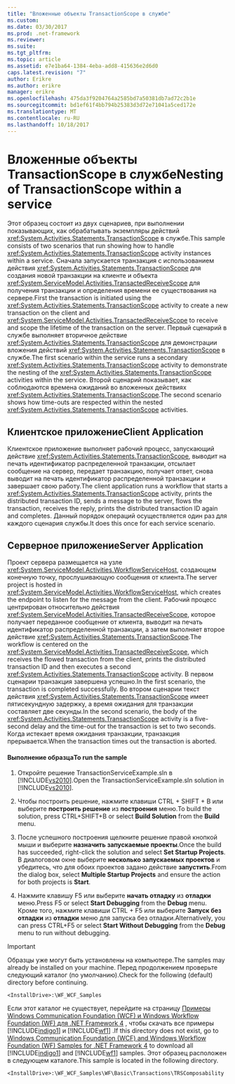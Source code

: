 ```yaml
---
title: "Вложенные объекты TransactionScope в службе"
ms.custom: 
ms.date: 03/30/2017
ms.prod: .net-framework
ms.reviewer: 
ms.suite: 
ms.tgt_pltfrm: 
ms.topic: article
ms.assetid: e7e1ba64-1384-4eba-add8-415636e2d6d0
caps.latest.revision: "7"
author: Erikre
ms.author: erikre
manager: erikre
ms.openlocfilehash: 475da3f9204764a2585bd7a50381db7ad72c2b1e
ms.sourcegitcommit: bd1ef61f4bb794b25383d3d72e71041a5ced172e
ms.translationtype: MT
ms.contentlocale: ru-RU
ms.lasthandoff: 10/18/2017
---
```

# <a name="nesting-of-transactionscope-within-a-service"></a><span data-ttu-id="228eb-102">Вложенные объекты TransactionScope в службе</span><span class="sxs-lookup"><span data-stu-id="228eb-102">Nesting of TransactionScope within a service</span></span>
<span data-ttu-id="228eb-103">Этот образец состоит из двух сценариев, при выполнении показывающих, как обрабатывать экземпляры действий <xref:System.Activities.Statements.TransactionScope> в службе.</span><span class="sxs-lookup"><span data-stu-id="228eb-103">This sample consists of two scenarios that run showing how to handle <xref:System.Activities.Statements.TransactionScope> activity instances within a service.</span></span> <span data-ttu-id="228eb-104">Сначала запускается транзакция с использованием действия <xref:System.Activities.Statements.TransactionScope> для создания новой транзакции на клиенте и объекта <xref:System.ServiceModel.Activities.TransactedReceiveScope> для получения транзакции и определения времени ее существования на сервере.</span><span class="sxs-lookup"><span data-stu-id="228eb-104">First the transaction is initiated using the <xref:System.Activities.Statements.TransactionScope> activity to create a new transaction on the client and <xref:System.ServiceModel.Activities.TransactedReceiveScope> to receive and scope the lifetime of the transaction on the server.</span></span> <span data-ttu-id="228eb-105">Первый сценарий в службе выполняет вторичное действие <xref:System.Activities.Statements.TransactionScope> для демонстрации вложения действий <xref:System.Activities.Statements.TransactionScope> в службе.</span><span class="sxs-lookup"><span data-stu-id="228eb-105">The first scenario within the service runs a secondary <xref:System.Activities.Statements.TransactionScope> activity to demonstrate the nesting of the <xref:System.Activities.Statements.TransactionScope> activities within the service.</span></span> <span data-ttu-id="228eb-106">Второй сценарий показывает, как соблюдаются времена ожиданий во вложенных действиях <xref:System.Activities.Statements.TransactionScope>.</span><span class="sxs-lookup"><span data-stu-id="228eb-106">The second scenario shows how time-outs are respected within the nested <xref:System.Activities.Statements.TransactionScope> activities.</span></span>  
  
## <a name="client-application"></a><span data-ttu-id="228eb-107">Клиентское приложение</span><span class="sxs-lookup"><span data-stu-id="228eb-107">Client Application</span></span>  
 <span data-ttu-id="228eb-108">Клиентское приложение выполняет рабочий процесс, запускающий действие <xref:System.Activities.Statements.TransactionScope>, выводит на печать идентификатор распределенной транзакции, отсылает сообщение на сервер, передает транзакцию, получает ответ, снова выводит на печать идентификатор распределенной транзакции и завершает свою работу.</span><span class="sxs-lookup"><span data-stu-id="228eb-108">The client application runs a workflow that starts a <xref:System.Activities.Statements.TransactionScope> activity, prints the distributed transaction ID, sends a message to the server, flows the transaction, receives the reply, prints the distributed transaction ID again and completes.</span></span> <span data-ttu-id="228eb-109">Данный порядок операций осуществляется один раз для каждого сценария службы.</span><span class="sxs-lookup"><span data-stu-id="228eb-109">It does this once for each service scenario.</span></span>  
  
## <a name="server-application"></a><span data-ttu-id="228eb-110">Серверное приложение</span><span class="sxs-lookup"><span data-stu-id="228eb-110">Server Application</span></span>  
 <span data-ttu-id="228eb-111">Проект сервера размещается на узле <xref:System.ServiceModel.Activities.WorkflowServiceHost>, создающем конечную точку, прослушивающую сообщения от клиента.</span><span class="sxs-lookup"><span data-stu-id="228eb-111">The server project is hosted in <xref:System.ServiceModel.Activities.WorkflowServiceHost>, which creates the endpoint to listen for the message from the client.</span></span> <span data-ttu-id="228eb-112">Рабочий процесс центрирован относительно действия <xref:System.ServiceModel.Activities.TransactedReceiveScope>, которое получает переданное сообщение от клиента, выводит на печать идентификатор распределенной транзакции, а затем выполняет второе действие <xref:System.Activities.Statements.TransactionScope>.</span><span class="sxs-lookup"><span data-stu-id="228eb-112">The workflow is centered on the <xref:System.ServiceModel.Activities.TransactedReceiveScope>, which receives the flowed transaction from the client, prints the distributed transaction ID and then executes a second <xref:System.Activities.Statements.TransactionScope> activity.</span></span> <span data-ttu-id="228eb-113">В первом сценарии транзакция завершена успешно.</span><span class="sxs-lookup"><span data-stu-id="228eb-113">In the first scenario, the transaction is completed successfully.</span></span> <span data-ttu-id="228eb-114">Во втором сценарии текст действия <xref:System.Activities.Statements.TransactionScope> имеет пятисекундную задержку, а время ожидания для транзакции составляет две секунды.</span><span class="sxs-lookup"><span data-stu-id="228eb-114">In the second scenario, the body of the <xref:System.Activities.Statements.TransactionScope> activity is a five-second delay and the time-out for the transaction is set to two seconds.</span></span> <span data-ttu-id="228eb-115">Когда истекает время ожидания транзакции, транзакция прерывается.</span><span class="sxs-lookup"><span data-stu-id="228eb-115">When the transaction times out the transaction is aborted.</span></span>  
  
#### <a name="to-run-the-sample"></a><span data-ttu-id="228eb-116">Выполнение образца</span><span class="sxs-lookup"><span data-stu-id="228eb-116">To run the sample</span></span>  
  
1.  <span data-ttu-id="228eb-117">Откройте решение TransactionServiceExample.sln в [!INCLUDE[vs2010](../../../../includes/vs2010-md.md)].</span><span class="sxs-lookup"><span data-stu-id="228eb-117">Open the TransactionServiceExample.sln solution in [!INCLUDE[vs2010](../../../../includes/vs2010-md.md)].</span></span>  
  
2.  <span data-ttu-id="228eb-118">Чтобы построить решение, нажмите клавиши CTRL + SHIFT + B или выберите **построить решение** из **построения** меню.</span><span class="sxs-lookup"><span data-stu-id="228eb-118">To build the solution, press CTRL+SHIFT+B or select **Build Solution** from the **Build** menu.</span></span>  
  
3.  <span data-ttu-id="228eb-119">После успешного построения щелкните решение правой кнопкой мыши и выберите **назначить запускаемые проекты**.</span><span class="sxs-lookup"><span data-stu-id="228eb-119">Once the build has succeeded, right-click the solution and select **Set Startup Projects**.</span></span> <span data-ttu-id="228eb-120">В диалоговом окне выберите **несколько запускаемых проектов** и убедитесь, что для обоих проектов задано действие **запустить**.</span><span class="sxs-lookup"><span data-stu-id="228eb-120">From the dialog box, select **Multiple Startup Projects** and ensure the action for both projects is **Start**.</span></span>  
  
4.  <span data-ttu-id="228eb-121">Нажмите клавишу F5 или выберите **начать отладку** из **отладки** меню.</span><span class="sxs-lookup"><span data-stu-id="228eb-121">Press F5 or select **Start Debugging** from the **Debug** menu.</span></span> <span data-ttu-id="228eb-122">Кроме того, нажмите клавиши CTRL + F5 или выберите **Запуск без отладки** из **отладки** меню для запуска без отладки.</span><span class="sxs-lookup"><span data-stu-id="228eb-122">Alternatively, you can press CTRL+F5 or select **Start Without Debugging** from the **Debug** menu to run without debugging.</span></span>  
  
> [!IMPORTANT]
>  <span data-ttu-id="228eb-123">Образцы уже могут быть установлены на компьютере.</span><span class="sxs-lookup"><span data-stu-id="228eb-123">The samples may already be installed on your machine.</span></span> <span data-ttu-id="228eb-124">Перед продолжением проверьте следующий каталог (по умолчанию).</span><span class="sxs-lookup"><span data-stu-id="228eb-124">Check for the following (default) directory before continuing.</span></span>  
>   
>  `<InstallDrive>:\WF_WCF_Samples`  
>   
>  <span data-ttu-id="228eb-125">Если этот каталог не существует, перейдите на страницу [Примеры Windows Communication Foundation (WCF) и Windows Workflow Foundation (WF) для .NET Framework 4](http://go.microsoft.com/fwlink/?LinkId=150780) , чтобы скачать все примеры [!INCLUDE[indigo1](../../../../includes/indigo1-md.md)] и [!INCLUDE[wf1](../../../../includes/wf1-md.md)] .</span><span class="sxs-lookup"><span data-stu-id="228eb-125">If this directory does not exist, go to [Windows Communication Foundation (WCF) and Windows Workflow Foundation (WF) Samples for .NET Framework 4](http://go.microsoft.com/fwlink/?LinkId=150780) to download all [!INCLUDE[indigo1](../../../../includes/indigo1-md.md)] and [!INCLUDE[wf1](../../../../includes/wf1-md.md)] samples.</span></span> <span data-ttu-id="228eb-126">Этот образец расположен в следующем каталоге.</span><span class="sxs-lookup"><span data-stu-id="228eb-126">This sample is located in the following directory.</span></span>  
>   
>  `<InstallDrive>:\WF_WCF_Samples\WF\Basic\Transactions\TRSComposability`

